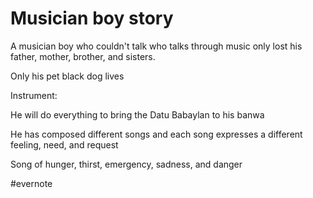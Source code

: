 # Musician boy story

A musician boy who couldn't talk who talks through music only lost his father, mother, brother, and sisters.

Only his pet black dog lives

Instrument:

He will do everything to bring the Datu Babaylan to his banwa

He has composed different songs and each song expresses a different feeling, need, and request

Song of hunger, thirst, emergency, sadness, and danger

\#evernote


